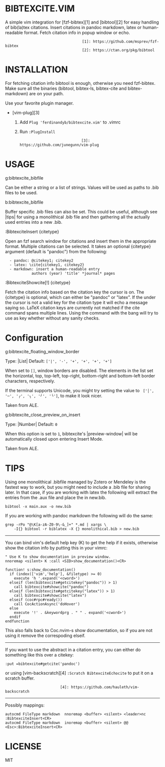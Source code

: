BIBTEXCITE.VIM                                   
==============

A simple vim integration for [fzf-bibtex][1] and [bibtool][2] for easy handling
of bib(la)tex citations. Insert citations in pandoc markdown, latex or
human-readable format. Fetch citation info in popup window or echo.

                                       [1]: https://github.com/msprev/fzf-bibtex
                                       [2]: https://ctan.org/pkg/bibtool 

INSTALLATION                                      
==============================================================================

For fetching citation info bibtool is enough, otherwise you need fzf-bibtex.
Make sure all the binaries (bibtool, bibtex-ls, bibtex-cite and bibtex-markdown)
are on your path.

Use your favorite plugin manager.

 - [vim-plug][3]
   1. Add `Plug 'ferdinandyb/bibtexcite.vim'` to .vimrc
   2. Run `:PlugInstall`

                                      [3]: https://github.com/junegunn/vim-plug


USAGE                                            
==============================================================================

g:bibtexcite_bibfile                             

 Can be either a string or a list of strings. Values will be used as paths to
  .bib files to be used. 

b:bibtexcite_bibfile                            

  Buffer specific .bib files can also be set. This could be useful, although see
  |tips| for using a monolithical .bib file and then gathering all the actually
  used entries into a new .bib.

:BibtexciteInsert {citetype}                   

  Open an fzf search window for citations and insert them in the
  appropriate format. Multiple citations can be selected. It takes an optional
  {citetype} argument (default is "pandoc") from the following:

      - pandoc: @citekey1; citekey2
      - latex: \cite{citekey1, citekey2}
      - markdown: insert a human-readable entry
                authors (year) 'title' *journal* pages


:BibtexciteShowcite[!] {citetype}                

  Fetch the citation info based on the citation key the cursor is on. The
  {citetype} is optional, which can either be "pandoc" or "latex". If the <cWORD>
  under the cursor is not a valid key for the citation type it will echo a message
  saying so. LaTeX citation keys are currently not matched if the cite command
  spans multiple lines. Using the command with the bang will try to use <cWORD> as
  key whether without any sanity checks.
  


Configuration                                   
==============================================================================
g:bibtexcite_floating_window_border             

  Type: |List|
  Default: `['|', '-', '+', '+', '+', '+']`

  When set to `[]`, window borders are disabled. The elements in the list set
  the horizontal, top, top-left, top-right, bottom-right and bottom-left
  border characters, respectively.

  If the terminal supports Unicode, you might try setting the value to
  ` ['│', '─', '╭', '╮', '╯', '╰']`, to make it look nicer.

  Taken from ALE.

g:bibtexcite_close_preview_on_insert             


  Type: |Number|
  Default: `0`

  When this option is set to `1`, bibtexcite's |preview-window| will be automatically
  closed upon entering Insert Mode. 

  Taken from ALE.



TIPS                                                         
==============================================================================

Using one monolithical .bibfile managed by Zotero or Mendeley is the fastest way
to work, but you might need to include a .bib file for sharing later. In that
case, if you are working with latex the following will extract the entries from
the .aux file and place the in new.bib.
    
```
bibtool -x main.aux -o new.bib
```

If you are working with pandoc markdown the following will do the same:

```
grep -rPo "@\K[a-zA-Z0-9\-&_]+" *.md | xargs \
    -I{} bibtool -r biblatex -X {} monolithical.bib > new.bib
```

------------------------------------------------------------------------------
You can bind vim's default help key (K) to get the help if it exists, otherwise
show the citation info by putting this in your vimrc:

```
" Use K to show documentation in preview window.
nnoremap <silent> K :call <SID>show_documentation()<CR>

function! s:show_documentation()
  if (index(['vim','help'], &filetype) >= 0)
    execute 'h '.expand('<cword>')
  elseif (len(bibtexcite#getcitekey("pandoc")) > 1)
    call bibtexcite#showcite("pandoc")
  elseif (len(bibtexcite#getcitekey("latex")) > 1)
    call bibtexcite#showcite("latex")
  elseif (coc#rpc#ready())
    call CocActionAsync('doHover')
  else
    execute '!' . &keywordprg . " " . expand('<cword>')
  endif
endfunction
```

This also falls back to Coc.nvim-s show documentation, so if you are not using
it remove the correspoding elseif.

------------------------------------------------------------------------------

If you want to use the abstract in a citation entry, you can either do something
like this over a citekey:
```
:put =bibtexcite#getcite('pandoc')
```

or using [vim-backscratch][4] `:Scratch BibtexciteEchocite` to put it on
a scratch buffer.

                             [4]: https://github.com/hauleth/vim-backscratch

---------------------------------------------------------------------------

Possibly mappings:
```
autocmd FileType markdown  nnoremap <buffer> <silent> <leader>nc :BibtexciteInsert<CR>
autocmd FileType markdown  inoremap <buffer> <silent> @@ <Esc>:BibtexciteInsert<CR>
```

LICENSE                                                   
==============================================================================

MIT


